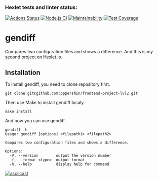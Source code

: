 ### Hexlet tests and linter status:
[![Actions Status](https://github.com/pppershin/frontend-project-lvl2/workflows/hexlet-check/badge.svg)](https://github.com/pppershin/frontend-project-lvl2/actions)
[![Node.js CI](https://github.com/pppershin/frontend-project-lvl2/actions/workflows/node.js.yml/badge.svg?branch=main)](https://github.com/pppershin/frontend-project-lvl2/actions/workflows/node.js.yml)
[![Maintainability](https://api.codeclimate.com/v1/badges/581d555abe0d27c7c2fc/maintainability)](https://codeclimate.com/github/pppershin/frontend-project-lvl2/maintainability)
[![Test Coverage](https://api.codeclimate.com/v1/badges/581d555abe0d27c7c2fc/test_coverage)](https://codeclimate.com/github/pppershin/frontend-project-lvl2/test_coverage)

# gendiff

Compares two configuration files and shows a difference. And this is my second project on Hexlet.io.

## Installation

To install gendiff, you need to clone repository first.

    git clone git@github.com:pppershin/frontend-project-lvl2.git

Then use Make to install gendiff localy.

    make install

And now you can use gendiff.

    gendiff -h
    Usage: gendiff [options] <filepath1> <filepath2>

    Compares two configuration files and shows a difference.

    Options:
      -V, --version        output the version number
      -f, --format <type>  output format
      -h, --help           display help for command

[![asciicast](https://asciinema.org/a/510966.svg)](https://asciinema.org/a/510966)